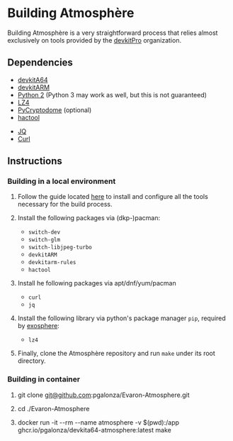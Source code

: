 # Building Atmosphère
Building Atmosphère is a very straightforward process that relies almost exclusively on tools provided by the [devkitPro](https://devkitpro.org) organization.

## Dependencies
+ [devkitA64](https://devkitpro.org)
+ [devkitARM](https://devkitpro.org)
+ [Python 2](https://www.python.org) (Python 3 may work as well, but this is not guaranteed)
+ [LZ4](https://pypi.org/project/lz4)
+ [PyCryptodome](https://pypi.org/project/pycryptodome) (optional)
+ [hactool](https://github.com/SciresM/hactool)
* [JQ](https://github.com/jqlang/jq)
* [Curl](https://github.com/curl/curl)

## Instructions

### Building in a local environment
1. Follow the guide located [here](https://devkitpro.org/wiki/Getting_Started) to install and configure all the tools necessary for the build process.

2. Install the following packages via (dkp-)pacman:
    + `switch-dev`
    + `switch-glm`
    + `switch-libjpeg-turbo`
    + `devkitARM`
    + `devkitarm-rules`
    + `hactool`

3. Install he following packages via apt/dnf/yum/pacman
    + `curl`
    + `jq`

4. Install the following library via python's package manager `pip`, required by [exosphere](components/exosphere.md):
    + `lz4`

5. Finally, clone the Atmosphère repository and run `make` under its root directory.

### Building in container

1. git clone git@github.com:pgalonza/Evaron-Atmosphere.git

2. cd ./Evaron-Atmosphere

3. docker run -it --rm --name atmosphere -v $(pwd):/app ghcr.io/pgalonza/devkita64-atmosphere:latest make
